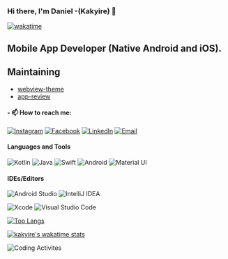### Hi there, I'm Daniel -(Kakyire) 👋

[![wakatime](https://wakatime.com/badge/user/b10ab3b0-555e-4d44-9419-8abf186e620d.svg)](https://wakatime.com/@b10ab3b0-555e-4d44-9419-8abf186e620d)

## Mobile App Developer (Native Android and iOS).
<!--

- 🔭 I’m currently working on ...
- 👯 I’m looking to collaborate on ...
- 🤔 I’m looking for help with ...- 💬 Ask me about ...
- ⚡ Fun fact: I haven't travel outside my country.
- 😄 Pronouns: ...
- 🌱 I’m currently learning **Flutter**

- 🌱 I’m currently learning **iOS Development**
-->

## Maintaining
- [webview-theme](https://github.com/Kakyire/webview-theme)
- [app-review ](https://github.com/Kakyire/app-review)


#### - 📫 How to reach me: 

[![Instagram](https://img.shields.io/badge/Instagram-E4405F?style=for-the-badge&logo=instagram&logoColor=white)](https://www.instagram.com/kakyirelastborn)
[![Facebook](https://img.shields.io/badge/Facebook-1877F2?style=for-the-badge&logo=facebook&logoColor=white)](https://www.facebook.com/kakyirelastborn)
[![LinkedIn](https://img.shields.io/badge/LinkedIn-0077B5?style=for-the-badge&logo=linkedin&logoColor=white)](https://www.linkedin.com/in/danielfrimpong)
[![Email](https://img.shields.io/badge/Gmail-D14836?style=for-the-badge&logo=gmail&logoColor=white)](danielfrimpong92@gmail.com)



#### Languages and Tools
![Kotlin](https://img.shields.io/badge/kotlin-%230095D5.svg?style=for-the-badge&logo=kotlin&logoColor=white)
![Java](https://img.shields.io/badge/java-%23ED8B00.svg?style=for-the-badge&logo=java&logoColor=white)
![Swift](https://img.shields.io/badge/swift-F54A2A?style=for-the-badge&logo=swift&logoColor=white)
![Android](https://img.shields.io/badge/Android-3DDC84?style=for-the-badge&logo=android&logoColor=white)
![Material UI](https://img.shields.io/badge/materialui-%230081CB.svg?style=for-the-badge&logo=material-ui&logoColor=white)
<!--![Dart](https://img.shields.io/badge/dart-%230175C2.svg?style=for-the-badge&logo=dart&logoColor=white)
![Markdown](https://img.shields.io/badge/markdown-%23000000.svg?style=for-the-badge&logo=markdown&logoColor=white)
![Flutter](https://img.shields.io/badge/Flutter-%2302569B.svg?style=for-the-badge&logo=Flutter&logoColor=white)
-->


#### IDEs/Editors
![Android Studio](https://img.shields.io/badge/Android%20Studio-3DDC84.svg?style=for-the-badge&logo=android-studio&logoColor=white)
![IntelliJ IDEA](https://img.shields.io/badge/IntelliJIDEA-000000.svg?style=for-the-badge&logo=intellij-idea&logoColor=white)
<!--![NetBeans IDE](https://img.shields.io/badge/NetBeansIDE-1B6AC6.svg?style=for-the-badge&logo=apache-netbeans-ide&logoColor=white)-->
![Xcode](https://img.shields.io/badge/Xcode-007ACC?style=for-the-badge&logo=Xcode&logoColor=white)
![Visual Studio Code](https://img.shields.io/badge/Visual%20Studio%20Code-0078d7.svg?style=for-the-badge&logo=visual-studio-code&logoColor=white)

<!--
### Design tools
![Adobe Photoshop](https://img.shields.io/badge/adobephotoshop-%2331A8FF.svg?style=for-the-badge&logo=adobephotoshop&logoColor=white)
![Adobe Illustrator](https://img.shields.io/badge/adobeillustrator-%23FF9A00.svg?style=for-the-badge&logo=adobeillustrator&logoColor=white)
![Adobe XD](https://img.shields.io/badge/Adobe%20XD-470137?style=for-the-badge&logo=Adobe%20XD&logoColor=#FF61F6)
![Adobe InDesign](https://img.shields.io/badge/Adobe%20InDesign-49021F?style=for-the-badge&logo=adobeindesign&logoColor=white)
-->
<!--[![Github stats](https://github-readme-stats.vercel.app/api?username=kakyire&show_icons=true&count_private=true&hide=issues&contribs=true&stars=true&include_all_commits=false)](https://github.com/kakyire/github-readme-stats) -->




[![Top Langs](https://github-readme-stats.vercel.app/api/top-langs/?username=kakyire&langs_count=20&layout=compact)](https://github.com/kakyire/github-readme-stats)


[![kakyire's wakatime stats](https://github-readme-stats.vercel.app/api/wakatime?username=kakyire&layout=compact)](https://github.com/anuraghazra/github-readme-stats)

![Coding Activites](https://wakatime.com/share/@kakyire/05da2bbe-5ed0-423d-8e82-21b62e9736d9.svg)

<!-- ![Customized Card](https://github-readme-stats.vercel.app/api/pin?username=kakyire&repo=app-review&title_color=fff&icon_color=f9f9f9&text_color=9f9f9f&bg_color=151515)

![Customized Card](https://github-readme-stats.vercel.app/api/pin?username=kakyire&repo=webview-theme&title_color=fff&icon_color=f9f9f9&text_color=9f9f9f&bg_color=151515) -->


